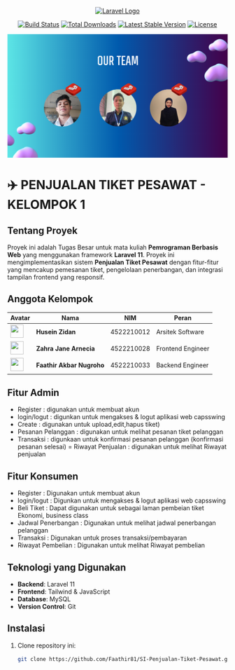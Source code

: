 <p align="center"><a href="https://laravel.com" target="_blank"><img src="https://raw.githubusercontent.com/laravel/art/master/logo-lockup/5%20SVG/2%20CMYK/1%20Full%20Color/laravel-logolockup-cmyk-red.svg" width="400" alt="Laravel Logo"></a></p>

<p align="center">
<a href="https://github.com/laravel/framework/actions"><img src="https://github.com/laravel/framework/workflows/tests/badge.svg" alt="Build Status"></a>
<a href="https://packagist.org/packages/laravel/framework"><img src="https://img.shields.io/packagist/dt/laravel/framework" alt="Total Downloads"></a>
<a href="https://packagist.org/packages/laravel/framework"><img src="https://img.shields.io/packagist/v/laravel/framework" alt="Latest Stable Version"></a>
<a href="https://packagist.org/packages/laravel/framework"><img src="https://img.shields.io/packagist/l/laravel/framework" alt="License"></a>
</p>

<div align="center">
    <img src="assets/Capture.PNG">
</div>


# ✈️ PENJUALAN TIKET PESAWAT - KELOMPOK 1

## Tentang Proyek
Proyek ini adalah Tugas Besar untuk mata kuliah **Pemrograman Berbasis Web** yang menggunakan framework **Laravel 11**. Proyek ini mengimplementasikan sistem **Penjualan Tiket Pesawat** dengan fitur-fitur yang mencakup pemesanan tiket, pengelolaan penerbangan, dan integrasi tampilan frontend yang responsif.

## Anggota Kelompok

| Avatar              | Nama                     | NIM          | Peran               |
|---------------------|--------------------------|--------------|---------------------|
|    <img src="https://cultofthepartyparrot.com/parrots/hd/laptop_parrot.gif" width="30" height="30"/>    | **Husein Zidan**         | 4522210012   | Arsitek Software    |
|    <img src="https://cultofthepartyparrot.com/parrots/hd/spinningparrot.gif" width="30" height="30"/>    | **Zahra Jane Arnecia**   | 4522210028   | Frontend Engineer   |
|    <img src="https://cultofthepartyparrot.com/parrots/hd/60fpsparrot.gif" width="30" height="30"/>    | **Faathir Akbar Nugroho**| 4522210033   | Backend Engineer    |

## Fitur Admin

- Register : digunakan untuk membuat akun
- login/logut : digunkan untuk mengakses & logut aplikasi web capsswing
- Create : digunakan untuk upload,edit,hapus tiket) 
- Pesanan Pelanggan : digunakan untuk melihat pesanan tiket pelanggan
- Transaksi : digunkaan untuk konfirmasi pesanan pelanggan (konfirmasi  pesanan selesai)
 = Riwayat Penjualan : digunakan untuk melihat Riwayat penjualan

## Fitur Konsumen

- Register : Digunakan untuk membuat akun
- login/logut : Digunkan untuk mengakses & logut aplikasi web capsswing
- Beli Tiket : Dapat digunakan untuk sebagai laman pembeian tiket Ekonomi, business class
- Jadwal Penerbangan : Digunakan untuk melihat jadwal penerbangan pelanggan
- Transaksi : Digunakan untuk proses transaksi/pembayaran
- Riwayat Pembelian : Digunakan untuk melihat Riwayat pembelian

## Teknologi yang Digunakan

- **Backend**: Laravel 11
- **Frontend**: Tailwind & JavaScript
- **Database**: MySQL
- **Version Control**: Git

## Instalasi

1. Clone repository ini:
   ```bash
   git clone https://github.com/Faathir81/SI-Penjualan-Tiket-Pesawat.git
